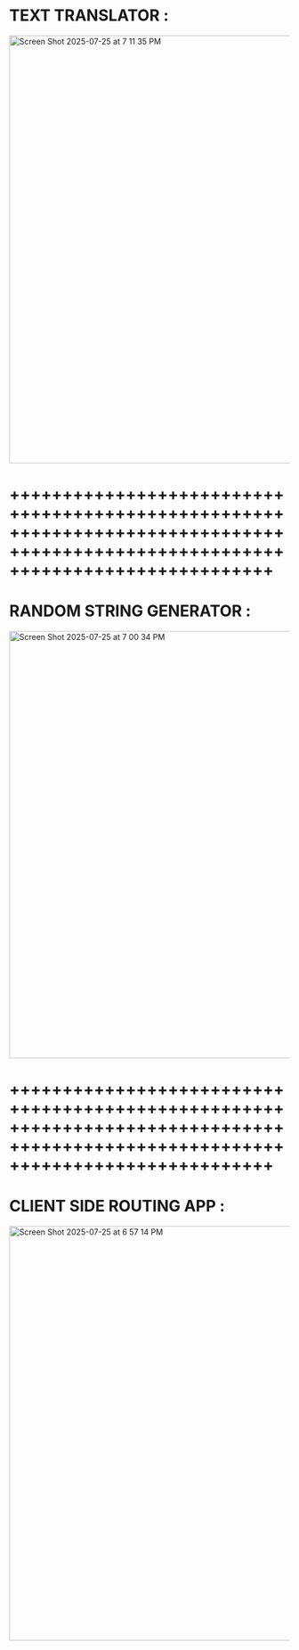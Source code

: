 # TEXT TRANSLATOR : 

<img width="1366" height="768" alt="Screen Shot 2025-07-25 at 7 11 35 PM" src="https://github.com/user-attachments/assets/8434e696-db9c-455e-830a-20c358330bbb" />

# +++++++++++++++++++++++++++++++++++++++++++++++++++++++++++++++++++++++++++++++++++++++++++++++++++++++++++++++++++++++++++++++++

# RANDOM STRING GENERATOR : 

<img width="1366" height="767" alt="Screen Shot 2025-07-25 at 7 00 34 PM" src="https://github.com/user-attachments/assets/e6701cfa-c07d-4487-bc12-efee86297f38" />

# +++++++++++++++++++++++++++++++++++++++++++++++++++++++++++++++++++++++++++++++++++++++++++++++++++++++++++++++++++++++++++++++++

# CLIENT SIDE ROUTING APP : 

<img width="1305" height="744" alt="Screen Shot 2025-07-25 at 6 57 14 PM" src="https://github.com/user-attachments/assets/dd9611ab-0768-4d2d-bffa-f2103a67f425" />

